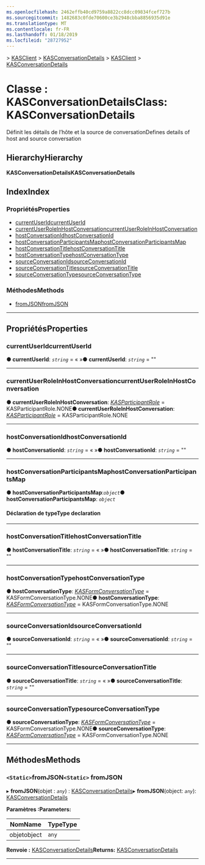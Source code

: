 ```yaml
---
ms.openlocfilehash: 2462effb40cd9759a8822cc8dcc09834fcef727b
ms.sourcegitcommit: 1482683c0fde70600ce3b2948cbba8856935d91e
ms.translationtype: MT
ms.contentlocale: fr-FR
ms.lasthandoff: 01/18/2019
ms.locfileid: "28727952"
---
```

<span data-ttu-id="aff48-101">[](../README.md) > [KASClient](../modules/kasclient.md) > [KASConversationDetails](../classes/kasclient.kasconversationdetails.md)</span><span class="sxs-lookup"><span data-stu-id="aff48-101">[](../README.md) > [KASClient](../modules/kasclient.md) > [KASConversationDetails](../classes/kasclient.kasconversationdetails.md)</span></span>

# <a name="class-kasconversationdetails"></a><span data-ttu-id="aff48-102">Classe : KASConversationDetails</span><span class="sxs-lookup"><span data-stu-id="aff48-102">Class: KASConversationDetails</span></span>

<span data-ttu-id="aff48-103">Définit les détails de l’hôte et la source de conversation</span><span class="sxs-lookup"><span data-stu-id="aff48-103">Defines details of host and source conversation</span></span>
## <a name="hierarchy"></a><span data-ttu-id="aff48-104">Hierarchy</span><span class="sxs-lookup"><span data-stu-id="aff48-104">Hierarchy</span></span>

<span data-ttu-id="aff48-105">**KASConversationDetails**</span><span class="sxs-lookup"><span data-stu-id="aff48-105">**KASConversationDetails**</span></span>

## <a name="index"></a><span data-ttu-id="aff48-106">Index</span><span class="sxs-lookup"><span data-stu-id="aff48-106">Index</span></span>

### <a name="properties"></a><span data-ttu-id="aff48-107">Propriétés</span><span class="sxs-lookup"><span data-stu-id="aff48-107">Properties</span></span>

* [<span data-ttu-id="aff48-108">currentUserId</span><span class="sxs-lookup"><span data-stu-id="aff48-108">currentUserId</span></span>](kasclient.kasconversationdetails.md#currentuserid)
* [<span data-ttu-id="aff48-109">currentUserRoleInHostConversation</span><span class="sxs-lookup"><span data-stu-id="aff48-109">currentUserRoleInHostConversation</span></span>](kasclient.kasconversationdetails.md#currentuserroleinhostconversation)
* [<span data-ttu-id="aff48-110">hostConversationId</span><span class="sxs-lookup"><span data-stu-id="aff48-110">hostConversationId</span></span>](kasclient.kasconversationdetails.md#hostconversationid)
* [<span data-ttu-id="aff48-111">hostConversationParticipantsMap</span><span class="sxs-lookup"><span data-stu-id="aff48-111">hostConversationParticipantsMap</span></span>](kasclient.kasconversationdetails.md#hostconversationparticipantsmap)
* [<span data-ttu-id="aff48-112">hostConversationTitle</span><span class="sxs-lookup"><span data-stu-id="aff48-112">hostConversationTitle</span></span>](kasclient.kasconversationdetails.md#hostconversationtitle)
* [<span data-ttu-id="aff48-113">hostConversationType</span><span class="sxs-lookup"><span data-stu-id="aff48-113">hostConversationType</span></span>](kasclient.kasconversationdetails.md#hostconversationtype)
* [<span data-ttu-id="aff48-114">sourceConversationId</span><span class="sxs-lookup"><span data-stu-id="aff48-114">sourceConversationId</span></span>](kasclient.kasconversationdetails.md#sourceconversationid)
* [<span data-ttu-id="aff48-115">sourceConversationTitle</span><span class="sxs-lookup"><span data-stu-id="aff48-115">sourceConversationTitle</span></span>](kasclient.kasconversationdetails.md#sourceconversationtitle)
* [<span data-ttu-id="aff48-116">sourceConversationType</span><span class="sxs-lookup"><span data-stu-id="aff48-116">sourceConversationType</span></span>](kasclient.kasconversationdetails.md#sourceconversationtype)
### <a name="methods"></a><span data-ttu-id="aff48-117">Méthodes</span><span class="sxs-lookup"><span data-stu-id="aff48-117">Methods</span></span>

* [<span data-ttu-id="aff48-118">fromJSON</span><span class="sxs-lookup"><span data-stu-id="aff48-118">fromJSON</span></span>](kasclient.kasconversationdetails.md#fromjson)

---

## <a name="properties"></a><span data-ttu-id="aff48-119">Propriétés</span><span class="sxs-lookup"><span data-stu-id="aff48-119">Properties</span></span>

<a id="currentuserid"></a>

###  <a name="currentuserid"></a><span data-ttu-id="aff48-120">currentUserId</span><span class="sxs-lookup"><span data-stu-id="aff48-120">currentUserId</span></span>

<span data-ttu-id="aff48-121">**● currentUserId**: *`string`* = « »</span><span class="sxs-lookup"><span data-stu-id="aff48-121">**● currentUserId**: *`string`* = ""</span></span>

___

<a id="currentuserroleinhostconversation"></a>

###  <a name="currentuserroleinhostconversation"></a><span data-ttu-id="aff48-122">currentUserRoleInHostConversation</span><span class="sxs-lookup"><span data-stu-id="aff48-122">currentUserRoleInHostConversation</span></span>

<span data-ttu-id="aff48-123">**● currentUserRoleInHostConversation**: *[KASParticipantRole](../enums/kasclient.kasparticipantrole.md)* = KASParticipantRole.NONE</span><span class="sxs-lookup"><span data-stu-id="aff48-123">**● currentUserRoleInHostConversation**: *[KASParticipantRole](../enums/kasclient.kasparticipantrole.md)* =  KASParticipantRole.NONE</span></span>

___

<a id="hostconversationid"></a>

###  <a name="hostconversationid"></a><span data-ttu-id="aff48-124">hostConversationId</span><span class="sxs-lookup"><span data-stu-id="aff48-124">hostConversationId</span></span>

<span data-ttu-id="aff48-125">**● hostConversationId**: *`string`* = « »</span><span class="sxs-lookup"><span data-stu-id="aff48-125">**● hostConversationId**: *`string`* = ""</span></span>

___

<a id="hostconversationparticipantsmap"></a>

###  <a name="hostconversationparticipantsmap"></a><span data-ttu-id="aff48-126">hostConversationParticipantsMap</span><span class="sxs-lookup"><span data-stu-id="aff48-126">hostConversationParticipantsMap</span></span>

<span data-ttu-id="aff48-127">**● hostConversationParticipantsMap**:*`object`*</span><span class="sxs-lookup"><span data-stu-id="aff48-127">**● hostConversationParticipantsMap**: *`object`*</span></span>

#### <a name="type-declaration"></a><span data-ttu-id="aff48-128">Déclaration de type</span><span class="sxs-lookup"><span data-stu-id="aff48-128">Type declaration</span></span>

___

<a id="hostconversationtitle"></a>

###  <a name="hostconversationtitle"></a><span data-ttu-id="aff48-129">hostConversationTitle</span><span class="sxs-lookup"><span data-stu-id="aff48-129">hostConversationTitle</span></span>

<span data-ttu-id="aff48-130">**● hostConversationTitle**: *`string`* = « »</span><span class="sxs-lookup"><span data-stu-id="aff48-130">**● hostConversationTitle**: *`string`* = ""</span></span>

___

<a id="hostconversationtype"></a>

###  <a name="hostconversationtype"></a><span data-ttu-id="aff48-131">hostConversationType</span><span class="sxs-lookup"><span data-stu-id="aff48-131">hostConversationType</span></span>

<span data-ttu-id="aff48-132">**● hostConversationType**: *[KASFormConversationType](../enums/kasclient.kasformconversationtype.md)* = KASFormConversationType.NONE</span><span class="sxs-lookup"><span data-stu-id="aff48-132">**● hostConversationType**: *[KASFormConversationType](../enums/kasclient.kasformconversationtype.md)* =  KASFormConversationType.NONE</span></span>

___

<a id="sourceconversationid"></a>

###  <a name="sourceconversationid"></a><span data-ttu-id="aff48-133">sourceConversationId</span><span class="sxs-lookup"><span data-stu-id="aff48-133">sourceConversationId</span></span>

<span data-ttu-id="aff48-134">**● sourceConversationId**: *`string`* = « »</span><span class="sxs-lookup"><span data-stu-id="aff48-134">**● sourceConversationId**: *`string`* = ""</span></span>

___

<a id="sourceconversationtitle"></a>

###  <a name="sourceconversationtitle"></a><span data-ttu-id="aff48-135">sourceConversationTitle</span><span class="sxs-lookup"><span data-stu-id="aff48-135">sourceConversationTitle</span></span>

<span data-ttu-id="aff48-136">**● sourceConversationTitle**: *`string`* = « »</span><span class="sxs-lookup"><span data-stu-id="aff48-136">**● sourceConversationTitle**: *`string`* = ""</span></span>

___

<a id="sourceconversationtype"></a>

###  <a name="sourceconversationtype"></a><span data-ttu-id="aff48-137">sourceConversationType</span><span class="sxs-lookup"><span data-stu-id="aff48-137">sourceConversationType</span></span>

<span data-ttu-id="aff48-138">**● sourceConversationType**: *[KASFormConversationType](../enums/kasclient.kasformconversationtype.md)* = KASFormConversationType.NONE</span><span class="sxs-lookup"><span data-stu-id="aff48-138">**● sourceConversationType**: *[KASFormConversationType](../enums/kasclient.kasformconversationtype.md)* =  KASFormConversationType.NONE</span></span>

___

## <a name="methods"></a><span data-ttu-id="aff48-139">Méthodes</span><span class="sxs-lookup"><span data-stu-id="aff48-139">Methods</span></span>

<a id="fromjson"></a>

### <a name="static-fromjson"></a><span data-ttu-id="aff48-140">`<Static>`fromJSON</span><span class="sxs-lookup"><span data-stu-id="aff48-140">`<Static>` fromJSON</span></span>

<span data-ttu-id="aff48-141">▸ **fromJSON**(objet : *`any`*) : [KASConversationDetails](kasclient.kasconversationdetails.md)</span><span class="sxs-lookup"><span data-stu-id="aff48-141">▸ **fromJSON**(object: *`any`*): [KASConversationDetails](kasclient.kasconversationdetails.md)</span></span>

<span data-ttu-id="aff48-142">**Paramètres :**</span><span class="sxs-lookup"><span data-stu-id="aff48-142">**Parameters:**</span></span>

| <span data-ttu-id="aff48-143">Nom</span><span class="sxs-lookup"><span data-stu-id="aff48-143">Name</span></span> | <span data-ttu-id="aff48-144">Type</span><span class="sxs-lookup"><span data-stu-id="aff48-144">Type</span></span> |
| ------ | ------ |
| <span data-ttu-id="aff48-145">objet</span><span class="sxs-lookup"><span data-stu-id="aff48-145">object</span></span> | `any` |

<span data-ttu-id="aff48-146">**Renvoie :** [KASConversationDetails](kasclient.kasconversationdetails.md)</span><span class="sxs-lookup"><span data-stu-id="aff48-146">**Returns:** [KASConversationDetails](kasclient.kasconversationdetails.md)</span></span>

___

